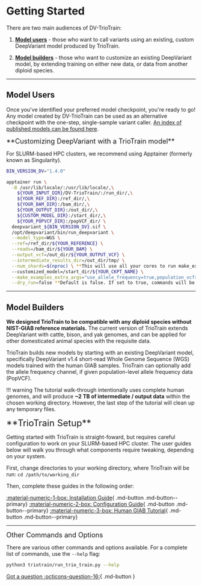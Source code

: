 # Getting Started

There are two main audiences of DV-TrioTrain:

1. **[Model users](#model-users)** - those who want to call variants using an existing, custom DeepVariant model produced by TrioTrain.

1. **[Model builders](#model-builders)** - those who want to customize an existing DeepVariant model, by extending training on either new data, or data from another diploid species.

---

## Model Users

Once you've identified your preferred model checkpoint, you're ready to go! Any model created by DV-TrioTrain can be used as an alternative checkpoint with the one-step, single-sample variant caller. [An index of published models can be found here](../user-guide/existing_models.md).

<font size= "4"> 
**Customizing DeepVariant with a TrioTrain model**
</font>

For SLURM-based HPC clusters, we recommend using Apptainer (formerly known as Singularity).

```bash
BIN_VERSION_DV="1.4.0"

apptainer run \
  -B /usr/lib/locale/:/usr/lib/locale/,\
    ${YOUR_INPUT_DIR}/DV-TrioTrain/:/run_dir/,\
    ${YOUR_REF_DIR}:/ref_dir/,\
    ${YOUR_BAM_DIR}:/bam_dir/,\
    ${YOUR_OUTPUT_DIR}:/out_dir/,\
    ${CUSTOM_MODEL_DIR}:/start_dir/,\
    ${YOUR_POPVCF_DIR}:/popVCF_dir/ \
  deepvariant_${BIN_VERSION_DV}.sif \
  /opt/deepvariant/bin/run_deepvariant \
  --model_type=WGS \
  --ref=/ref_dir/${YOUR_REFERENCE} \
  --reads=/bam_dir/${YOUR_BAM} \
  --output_vcf=/out_dir/${YOUR_OUTPUT_VCF} \
  --intermediate_results_dir=/out_dir/tmp/ \
  --num_shards=$(nproc) \ **This will use all your cores to run make_examples. Feel free to change.**
  --customized_model=/start_dir/${YOUR_CKPT_NAME} \
  --make_examples_extra_args="use_allele_frequency=true,population_vcfs=/popVCF_dir/${YOUR_POP_VCF}" \
  --dry_run=false **Default is false. If set to true, commands will be printed out but not executed.
```

---

## Model Builders

**We designed TrioTrain to be compatible with any diploid species without NIST-GIAB reference materials.** The current version of TrioTrain extends DeepVariant with cattle, bison, and yak genomes, and can be applied for other domesticated animal species with the requisite data.

TrioTrain builds new models by starting with an existing DeepVariant model, specifically DeepVariant v1.4 short-read Whole Genome Sequence (WGS) models trained with the human GIAB samples. TrioTrain can optionally add the allele frequency channel, if given population-level allele frequency data (PopVCF).

!!! warning
    The tutorial walk-through intentionally uses complete human genomes, and will produce **~2 TB of intermediate / output data** within the chosen working directory. However, the last step of the tutorial will clean up any temporary files.

<font size= "5"> 
**TrioTrain Setup**
</font>

Getting started with TrioTrain is straight-foward, but requires careful configuration to work on your SLURM-based HPC cluster. The user guides below will walk you through what components require tweaking, depending on your system.

First, change directories to your working directory, where TrioTrain will be run: `cd /path/to/working_dir`

Then, complete these guides in the following order:

[:material-numeric-1-box: Installation Guide](installation.md){ .md-button .md-button--primary}
[:material-numeric-2-box: Configuration Guide](configuration.md){ .md-button .md-button--primary}
[:material-numeric-3-box: Human GIAB Tutorial](walk-through.md){ .md-button .md-button--primary}

---

<font size= "4"> 
Other Commands and Options
</font>

There are various other commands and options available. For a complete list of
commands, use the `--help` flag:

```bash
python3 triotrain/run_trio_train.py --help
```

[Got a question :octicons-question-16:](../user-guide/get-help.md){ .md-button }
